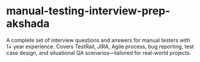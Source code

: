 # manual-testing-interview-prep-akshada
A complete set of interview questions and answers for manual testers with 1+ year experience. Covers TestRail, JIRA, Agile process, bug reporting, test case design, and situational QA scenarios—tailored for real-world projects.

